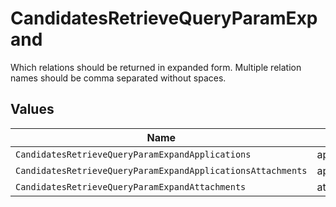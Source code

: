 # CandidatesRetrieveQueryParamExpand

Which relations should be returned in expanded form. Multiple relation names should be comma separated without spaces.


## Values

| Name                                                        | Value                                                       |
| ----------------------------------------------------------- | ----------------------------------------------------------- |
| `CandidatesRetrieveQueryParamExpandApplications`            | applications                                                |
| `CandidatesRetrieveQueryParamExpandApplicationsAttachments` | applications,attachments                                    |
| `CandidatesRetrieveQueryParamExpandAttachments`             | attachments                                                 |